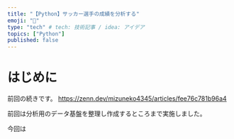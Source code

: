 ```yaml
---
title: "【Python】サッカー選手の成績を分析する"
emoji: "🙌"
type: "tech" # tech: 技術記事 / idea: アイデア
topics: ["Python"]
published: false
---
```


# はじめに
前回の続きです。
https://zenn.dev/mizuneko4345/articles/fee76c781b96a4

前回は分析用のデータ基盤を整理し作成するところまで実施しました。

今回は